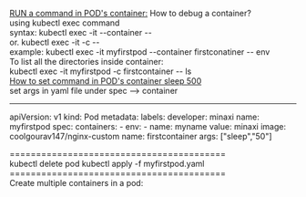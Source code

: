 <u>RUN a command in POD's container:</u>
How to debug a container? </br>
using kubectl exec command </br>
syntax: kubectl exec -it <podname> --container <containername> -- <commands to run> </br>
or.     kubectl exec -it <podname> -c <containername> -- <command to run inside container> </br>
example: kubectl exec -it myfirstpod --container firstconatiner -- env </br>
To list all the directories inside container: </br>
kubectl exec -it myfirstpod -c firstcontainer -- ls </br> 
<u> How to set command in POD's container sleep 500</u> </br>
set args in yaml file under spec --> container

---
apiVersion: v1
kind: Pod
metadata:
  labels:
    developer: minaxi
  name: myfirstpod
spec:
  containers:
    -
      env:
        -
          name: myname
          value: minaxi
      image: coolgourav147/nginx-custom
      name: firstcontainer
      args: ["sleep","50"]

========================================= <br />
kubectl delete pod <podname>
kubectl apply -f myfirstpod.yaml 
========================================= <br />
Create multiple containers in a pod: <br />

